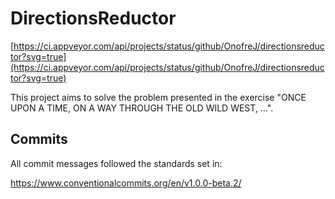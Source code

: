 # DirectionsReductor

[https://ci.appveyor.com/api/projects/status/github/OnofreJ/directionsreductor?svg=true](https://ci.appveyor.com/api/projects/status/github/OnofreJ/directionsreductor?svg=true)

This project aims to solve the problem presented in the exercise "ONCE UPON A TIME, ON A WAY THROUGH THE OLD WILD WEST, …".

## Commits
All commit messages followed the standards set in:

https://www.conventionalcommits.org/en/v1.0.0-beta.2/
